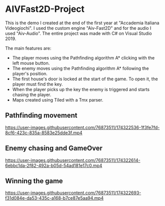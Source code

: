 # AIVFast2D-Project
This is the demo I created at the end of the first year at "Accademia Italiana Videogiochi".
I used the custom engine "Aiv-Fast2D" and for the audio I used "Aiv-Audio".
The entire project was made with C# on Visual Studio 2019.

The main features are:
- The player moves using the Pathfinding algorithm A* clicking with the left mouse button.
- The enemy moves using the Pathfinding algorithm A* following the player's position.
- The first house's door is locked at the start of the game. To open it, the player must find the key.
- When the player picks up the key the enemy is triggered and starts chasing the player.
- Maps created using Tiled with a Tmx parser.

## Pathfinding movement


https://user-images.githubusercontent.com/76873511/174322536-1f3fe7fd-8cf6-423c-835a-8583e25dde3f.mp4

## Enemy chasing and GameOver


https://user-images.githubusercontent.com/76873511/174322614-6ebbc1da-2f82-492a-b05d-54ad181e17c0.mp4

## Winning the game


https://user-images.githubusercontent.com/76873511/174322693-f31d084e-da53-435c-a168-b7ce87e5aa94.mp4

